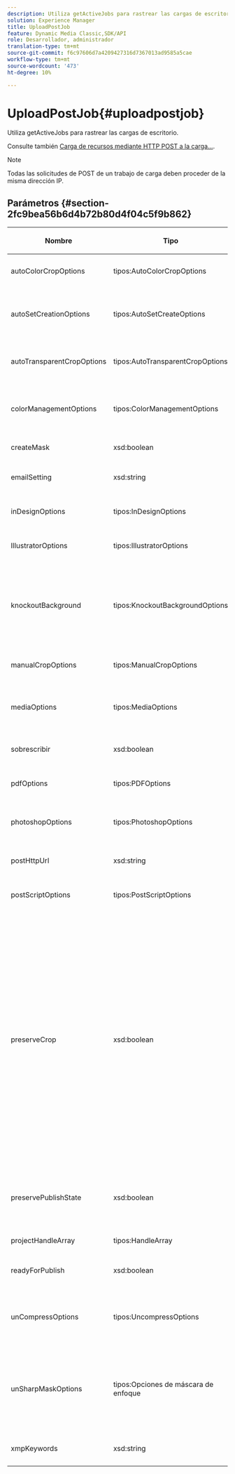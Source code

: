 ```yaml
---
description: Utiliza getActiveJobs para rastrear las cargas de escritorio.
solution: Experience Manager
title: UploadPostJob
feature: Dynamic Media Classic,SDK/API
role: Desarrollador, administrador
translation-type: tm+mt
source-git-commit: f6c97606d7a4209427316d7367013ad9585a5cae
workflow-type: tm+mt
source-wordcount: '473'
ht-degree: 10%

---
```



# UploadPostJob{#uploadpostjob}

Utiliza getActiveJobs para rastrear las cargas de escritorio.

Consulte también [Carga de recursos mediante HTTP POST a la carga...](../../c-http-post.md#concept-457855c0cdc943339ca1f1bed356991d).

>[!NOTE]
>
>Todas las solicitudes de POST de un trabajo de carga deben proceder de la misma dirección IP.

## Parámetros {#section-2fc9bea56b6d4b72b80d4f04c5f9b862}

<table id="table_04100BB8ABD84EF68B0A7CE3AD946414"> 
 <thead> 
  <tr> 
   <th colname="col1" class="entry"> <p>Nombre </p> </th> 
   <th colname="col2" class="entry"> <p>Tipo </p> </th> 
   <th colname="col3" class="entry"> <p>Obligatorio? </p> </th> 
   <th colname="col4" class="entry"> <p>Descripción </p> </th> 
  </tr> 
 </thead>
 <tbody> 
  <tr> 
   <td colname="col1"> <span class="codeph"> <span class="varname"> autoColorCropOptions</span> </span> </td> 
   <td colname="col2"> <span class="codeph"> tipos:AutoColorCropOptions</span> </td> 
   <td colname="col3"> <p>No </p> </td> 
   <td colname="col4"> <p>Opciones para cultivos automáticos de imágenes basadas en el color. </p> </td> 
  </tr> 
  <tr> 
   <td colname="col1"> <span class="codeph"> <span class="varname"> autoSetCreationOptions</span> </span> </td> 
   <td colname="col2"> <span class="codeph"> tipos:AutoSetCreateOptions</span> </td> 
   <td colname="col3"> <p>No </p> </td> 
   <td colname="col4"> <p>Matriz de secuencias de comandos de generación de conjuntos automáticas para aplicar a archivos cargados. </p> </td> 
  </tr> 
  <tr> 
   <td colname="col1"> <span class="codeph"> <span class="varname"> autoTransparentCropOptions</span> </span> </td> 
   <td colname="col2"> <span class="codeph"> tipos:AutoTransparentCropOptions</span> </td> 
   <td colname="col3"> <p>No </p> </td> 
   <td colname="col4"> <p>Elimina el espacio en blanco de los bordes de las imágenes, en función de la transparencia. </p> </td> 
  </tr> 
  <tr> 
   <td colname="col1"> <span class="codeph"> <span class="varname"> colorManagementOptions</span> </span> </td> 
   <td colname="col2"> <span class="codeph"> tipos:ColorManagementOptions</span> </td> 
   <td colname="col3"> <p>No </p> </td> 
   <td colname="col4"> <p>Opciones que se pueden especificar durante una carga. El conjunto afecta a cómo se administra el color para la carga. </p> </td> 
  </tr> 
  <tr> 
   <td colname="col1"> <span class="codeph"> <span class="varname"> createMask</span> </span> </td> 
   <td colname="col2"> <span class="codeph"> xsd:boolean</span> </td> 
   <td colname="col3"> <p><b>Sí</b> </p> </td> 
   <td colname="col4"> <p>Si se crea una máscara. </p> </td> 
  </tr> 
  <tr> 
   <td colname="col1"> <span class="codeph"> <span class="varname"> emailSetting</span> </span> </td> 
   <td colname="col2"> <span class="codeph"> xsd:string</span> </td> 
   <td colname="col3"> <p><b>Sí</b> </p> </td> 
   <td colname="col4"> <p>Elección de la configuración del correo electrónico. </p> </td> 
  </tr> 
  <tr> 
   <td colname="col1"> <span class="codeph"> <span class="varname"> inDesignOptions</span> </span> </td> 
   <td colname="col2"> <span class="codeph"> tipos:InDesignOptions</span> </td> 
   <td colname="col3"> <p>No </p> </td> 
   <td colname="col4"> <p>Opciones para cargar archivos de InDesign en el servidor de imágenes. </p> </td> 
  </tr> 
  <tr> 
   <td colname="col1"> <span class="codeph"> <span class="varname"> IllustratorOptions</span> </span> </td> 
   <td colname="col2"> <span class="codeph"> tipos:IllustratorOptions</span> </td> 
   <td colname="col3"> <p>No </p> </td> 
   <td colname="col4"> <p>Opciones para cargar archivos Illustrator en el servidor de imágenes. </p> </td> 
  </tr> 
  <tr> 
   <td colname="col1"> <span class="codeph"> <span class="varname"> knockoutBackground</span> </span> </td> 
   <td colname="col2"> <span class="codeph"> tipos:KnockoutBackgroundOptions</span> </td> 
   <td colname="col3"> <p>No </p> </td> 
   <td colname="col4"> <p>Enmascara el fondo de las imágenes seleccionadas. Esto permite superponerlos en otras capas con una transparencia fuera de la imagen del sujeto. Opcional. </p> <p>Consulte<a href="../../types/c-data-types/r-knockout-background-options.md#reference-9196371848964d91842b337640791c9c" format="dita" scope="local"> KnockoutBackgroundOptions</a>. </p> </td> 
  </tr> 
  <tr> 
   <td colname="col1"> <span class="codeph"> <span class="varname"> manualCropOptions</span> </span> </td> 
   <td colname="col2"> <span class="codeph"> tipos:ManualCropOptions</span> </td> 
   <td colname="col3"> <p>No </p> </td> 
   <td colname="col4"> <p>Opciones para cultivos manuales de imágenes. </p> </td> 
  </tr> 
  <tr> 
   <td colname="col1"> <span class="codeph"> <span class="varname"> mediaOptions</span> </span> </td> 
   <td colname="col2"> <span class="codeph"> tipos:MediaOptions</span> </td> 
   <td colname="col3"> <p>No </p> </td> 
   <td colname="col4"> <p>Opciones que permiten establecer una imagen en miniatura del vídeo. </p> <p>Consulte <a href="../../types/c-data-types/r-media-options.md#reference-18618fc6803a4b6e994bbb48eba93b5b" format="dita" scope="local"> MediaOptions</a>. </p> </td> 
  </tr> 
  <tr> 
   <td colname="col1"> <span class="codeph"> <span class="varname"> sobrescribir</span> </span> </td> 
   <td colname="col2"> <span class="codeph"> xsd:boolean</span> </td> 
   <td colname="col3"> <p>Sí</p> </td> 
   <td colname="col4"> <p>Si se sobrescriben los archivos al cargarlos. </p> </td> 
  </tr> 
  <tr> 
   <td colname="col1"> <span class="codeph"> <span class="varname"> pdfOptions</span> </span> </td> 
   <td colname="col2"> <span class="codeph"> tipos:PDFOptions</span> </td> 
   <td colname="col3"> <p>No</p> </td> 
   <td colname="col4"> <p>Opciones para cargar archivos PDF en el servidor de imágenes. </p> </td> 
  </tr> 
  <tr> 
   <td colname="col1"> <span class="codeph"> <span class="varname"> photoshopOptions</span> </span> </td> 
   <td colname="col2"> <span class="codeph"> tipos:PhotoshopOptions</span> </td> 
   <td colname="col3"> <p>No </p> </td> 
   <td colname="col4"> <p>Opciones para cargar archivos Photoshop en el servidor de imágenes. </p> </td> 
  </tr> 
  <tr> 
   <td colname="col1"> <span class="codeph"> <span class="varname"> postHttpUrl</span> </span> </td> 
   <td colname="col2"> <span class="codeph"> xsd:string</span> </td> 
   <td colname="col3"> <p>No </p> </td> 
   <td colname="col4"> <p>Dirección URL donde se cargan los archivos. </p> </td> 
  </tr> 
  <tr> 
   <td colname="col1"> <span class="codeph"> <span class="varname"> postScriptOptions</span> </span> </td> 
   <td colname="col2"> <span class="codeph"> tipos:PostScriptOptions</span> </td> 
   <td colname="col3"> <p>No </p> </td> 
   <td colname="col4"> <p>Opciones para cargar archivos de Post Script al servidor de imágenes. </p> </td> 
  </tr> 
  <tr> 
   <td colname="col1"> <span class="codeph"> <span class="varname"> preserveCrop</span> </span> </td> 
   <td colname="col2"> <span class="codeph"> xsd:boolean</span> </td> 
   <td colname="col3"> <p>No </p> </td> 
   <td colname="col4"> <p>Controla la preservación de cualquier definición de recorte existente. El valor predeterminado es true.</p> <p>Si proporciona el parámetro manualCropOptions y los valores correspondientes, los nuevos valores (excepto 0,0,0,0) se aplican al recurso independientemente del valor preserveCrop.</p><p>Si <i>not</i> proporciona el parámetro manualCropOptions, se mantiene el valor de preserveCrop. Y, en el caso de true, se conservan los valores preserveCrop existentes; en el caso de false, se eliminan los valores preserveCrop .</p><p>Ejemplo:</p><p><p>&lt;preservecrop&gt;false&lt;/preservecrop&gt;<br />&lt;manualcropoptions&gt;<br />    &lt;left&gt;190&lt;/left&gt;<br />    &lt;right&gt;310&lt;/right&gt;<br />    &lt;top&gt;160&lt;/top&gt;<br />    &lt;bottom&gt;120&lt;/bottom&gt;<br />&lt;/manualcropoptions&gt;</p></td> 
  </tr> 
  <tr> 
   <td colname="col1"> <span class="codeph"> <span class="varname"> preservePublishState</span> </span> </td> 
   <td colname="col2"> <span class="codeph"> xsd:boolean</span> </td> 
   <td colname="col3"> <p><b>Sí</b> </p> </td> 
   <td colname="col4"> <p>Controla si se conserva el estado de publicación de un recurso existente al sobrescribirlo. Si no se establece, se utiliza la configuración predeterminada de la empresa. </p> </td> 
  </tr> 
  <tr> 
   <td colname="col1"> <span class="codeph"> <span class="varname"> projectHandleArray</span> </span> </td> 
   <td colname="col2"> <span class="codeph"> tipos:HandleArray</span> </td> 
   <td colname="col3"> <p>No </p> </td> 
   <td colname="col4"> <p>Matriz de controladores de proyecto. </p> </td> 
  </tr> 
  <tr> 
   <td colname="col1"> <span class="codeph"> <span class="varname"> readyForPublish</span> </span> </td> 
   <td colname="col2"> <span class="codeph"> xsd:boolean</span> </td> 
   <td colname="col3"> <p><b>Sí</b> </p> </td> 
   <td colname="col4"> <p>Indica si los archivos están marcados como listos para publicarse. </p> </td> 
  </tr> 
  <tr> 
   <td colname="col1"> <span class="codeph"> <span class="varname"> unCompressOptions</span> </span> </td> 
   <td colname="col2"> <span class="codeph"> tipos:UncompressOptions</span> </td> 
   <td colname="col3"> <p>No </p> </td> 
   <td colname="col4"> <p>Extraiga y procese el contenido de los archivos TAR/ZIP cargados con esta configuración opcional. </p> <p>Consulte <a href="../../types/c-data-types/r-uncompress-options.md#reference-510ec7028b1540bc9b58745f242d49d5" format="dita" scope="local"> DescompresiónOpciones</a>. </p> </td> 
  </tr> 
  <tr> 
   <td colname="col1"> <span class="codeph"> <span class="varname"> unSharpMaskOptions</span> </span> </td> 
   <td colname="col2"> <span class="codeph"> tipos:Opciones de máscara de enfoque</span> </td> 
   <td colname="col3"> <p>No </p> </td> 
   <td colname="col4"> <p>Opciones que permiten controlar la configuración de máscara de enfoque al crear un archivo TIF piramidal optimizado. Utilice estos ajustes para mejorar el nitidez de la imagen. </p> <p>Consulte <a href="../../types/c-data-types/r-unsharp-mask-options.md#reference-b9a96244d7ee4424bc4ac3c23be3be3d" format="dita" scope="local"> UnSharpMaskOptions</a>. </p> </td> 
  </tr> 
  <tr> 
   <td colname="col1"><span class="codeph"><span class="varname"> xmpKeywords</span></span> </td> 
   <td colname="col2"><span class="codeph"> xsd:string</span> </td> 
   <td colname="col3"> <p>No </p> </td> 
   <td colname="col4"> <p>Una opción de metadatos adicional para todo el trabajo de carga. </p> </td> 
  </tr> 
 </tbody> 
</table>

